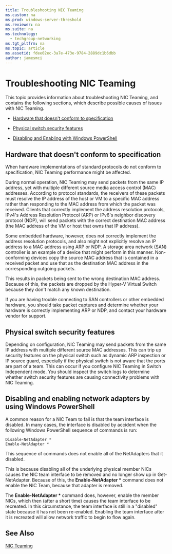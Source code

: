 ```yaml
---
title: Troubleshooting NIC Teaming
ms.custom: na
ms.prod: windows-server-threshold
ms.reviewer: na
ms.suite: na
ms.technology: 
  - techgroup-networking
ms.tgt_pltfrm: na
ms.topic: article
ms.assetid: fdee02ec-3a7e-473e-9784-2889dc1b6dbb
author: jamesmci
---
```

# Troubleshooting NIC Teaming
This topic provides information about troubleshooting NIC Teaming, and contains the following sections, which describe possible causes of issues with NIC Teaming.  
  
-   [Hardware that doesn't conform to specification](#bkmk_hardware)  
  
-   [Physical switch security features](#bkmk_switch)  
  
-   [Disabling and Enabling with Windows PowerShell](#bkmk_ps)  
  
## <a name="bkmk_hardware"></a>Hardware that doesn't conform to specification  
When hardware implementations of standard protocols do not conform to specification, NIC Teaming performance might be affected.  
  
During normal operation, NIC Teaming may send packets from the same IP address, yet with multiple different source media access control (MAC) addresses. According to protocol standards, the receivers of these packets must resolve the IP address of the host or VM to a specific MAC address rather than responding to the MAC address from which the packet was received.  Clients that correctly implement the address resolution protocols, IPv4's Address Resolution Protocol (ARP) or IPv6's neighbor discovery protocol (NDP), will send packets with the correct destination MAC address (the MAC address of the VM or host that owns that IP address).  
  
Some embedded hardware, however, does not correctly implement the address resolution protocols, and also might not explicitly resolve an IP address to a MAC address using ARP or NDP.  A storage area network (SAN) controller is an example of a device that might perform in this manner. Non-conforming devices copy the source MAC address that is contained in a received packet and use that as the destination MAC address in the corresponding outgoing packets.  
  
This results in packets being sent to the wrong destination MAC address. Because of this, the packets are dropped by the Hyper-V Virtual Switch because they don't match any known destination.  
  
If you are having trouble connecting to SAN controllers or other embedded hardware, you should take packet captures and determine whether your hardware is correctly implementing ARP or NDP, and contact your hardware vendor for support.  
  
## <a name="bkmk_switch"></a>Physical switch security features  
Depending on configuration, NIC Teaming may send packets from the same IP address with multiple different source MAC addresses.  This can trip up security features on the physical switch such as dynamic ARP inspection or IP source guard, especially if the physical switch is not aware that the ports are part of a team. This can occur if you configure NIC Teaming in Switch Independent mode.  You should inspect the switch logs to determine whether switch security features are causing connectivity problems with NIC Teaming.  
  
## <a name="bkmk_ps"></a>Disabling and enabling network adapters by using Windows PowerShell  
A common reason for a NIC Team to fail is that the team interface is disabled. In many cases, the interface is disabled by accident when the following Windows PowerShell sequence of commands is run:  
  
```  
Disable-NetAdapter *  
Enable-NetAdapter *  
```  
  
This sequence of commands does not enable all of the NetAdapters that it disabled.  
  
This is because disabling all of the underlying physical member NICs causes the NIC team interface to be removed and no longer show up in Get-NetAdapter. Because of this, the **Enable-NetAdapter \*** command does not enable the NIC Team, because that adapter is removed.  
  
The **Enable-NetAdapter \*** command does, however, enable the member NICs, which then (after a short time) causes the team interface to be recreated. In this circumstance, the team interface is still in a "disabled" state because it has not been re-enabled. Enabling the team interface after it is recreated will allow network traffic to begin to flow again.  
  
## See Also  
[NIC Teaming](NIC-Teaming.md)  
  

